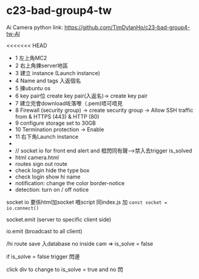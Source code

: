 # c23-bad-group4-tw
Ai Camera python link:
https://github.com/TimDylanHo/c23-bad-group4-tw-AI

<<<<<<< HEAD

- 1 左上角MC2
- 2 右上角揀server地區
- 3 建立 instance (Launch instance)
- 4 Name and tags 入返個名
- 5 揀ubuntu os
- 6 key pair位 create key pair(入返名)-> create key pair
- 7 建立完會download咗落嚟（.pem)唔可唔見
- 8 Firewall (security group) -> create security group -> Allow SSH traffic from & HTTPS (443) & HTTP (80)
- 9 configure storage set to 30GB
- 10 Termination protection -> Enable
- 11 右下角Launch instance
- 
- // socket io for front end alert and 框閃同有聲-->禁入去trigger is_solved
- html camera.html
- routes sign out route
- check login hide the type box
- check login show hi name
- notification: change the color border-notice
- detection: turn on / off notice

socket io 要係html加socket 嘅script 同index.js 加 ``const socket = io.connect()``

socket.emit (server to specific client side)

io.emit (broadcast to all client)

/hi route save 入database   no inside cam => is_solve = false

if is_solve = false trigger 閃邊

click div to  change to is_solve = true and no 閃
